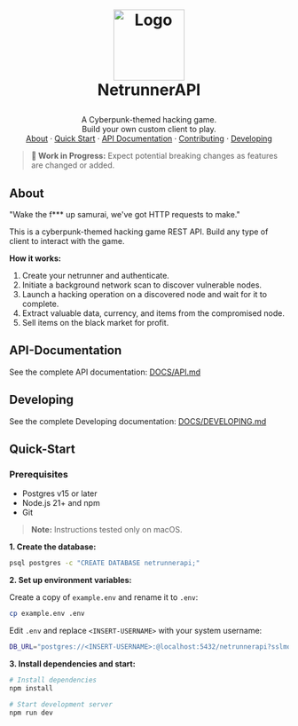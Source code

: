 <!-- LOGO -->
<h1>
<p align="center">
  <img src="https://github.com/user-attachments/assets/3f6d49eb-60a0-4144-8992-eccb675bca66" alt="Logo" width="128">
  <br>NetrunnerAPI
</h1>
  <p align="center">
A Cyberpunk-themed hacking game.<br>Build your own custom client to play.
    <br />
    <a href="#about">About</a>
    ·
    <a href="#Quick-Start">Quick Start</a>
    ·
    <a href="#API-Documentation">API Documentation</a>
    ·
    <a href="./DOCS/CONTRIBUTING.md">Contributing</a>
    ·
    <a href="#developing">Developing</a>
  </p>
</p>

> **🚧 Work in Progress:** Expect potential breaking changes as features are changed or added.

## About

"Wake the f\*\*\* up samurai, we've got HTTP requests to make."

This is a cyberpunk-themed hacking game REST API. Build any type of client to interact with the game.

**How it works:**

1. Create your netrunner and authenticate.
2. Initiate a background network scan to discover vulnerable nodes.
3. Launch a hacking operation on a discovered node and wait for it to complete.
4. Extract valuable data, currency, and items from the compromised node.
5. Sell items on the black market for profit.

## API-Documentation

See the complete API documentation: [DOCS/API.md](/DOCS/API.md)

## Developing

See the complete Developing documentation: [DOCS/DEVELOPING.md](/DOCS/DEVELOPING.md)

## Quick-Start

### Prerequisites

- Postgres v15 or later
- Node.js 21+ and npm
- Git

> **Note:** Instructions tested only on macOS.

**1. Create the database:**

```bash
psql postgres -c "CREATE DATABASE netrunnerapi;"
```

**2. Set up environment variables:**

Create a copy of `example.env` and rename it to `.env`:

```bash
cp example.env .env
```

Edit `.env` and replace `<INSERT-USERNAME>` with your system username:

```bash
DB_URL="postgres://<INSERT-USERNAME>:@localhost:5432/netrunnerapi?sslmode=disable"
```

**3. Install dependencies and start:**

```bash
# Install dependencies
npm install

# Start development server
npm run dev
```
